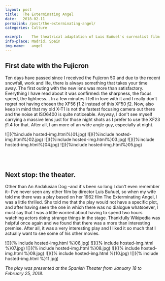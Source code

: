```yaml
---
layout: post
title:  The Exterminating Angel
date:   2018-02-11
permalink: /post/the-exterminating-angel/
categories: Culture

excerpt:	The theatrical adaptation of Luis Buñuel's surrealist film.
info-place:	Madrid, Spain
img-name:	angel
---
```


## First date with the Fujicron

Ten days have passed since I received the Fujicron 50 and due to the recent snowfall, work and life, there is always something that takes your time away. The first outing with the new lens was more than satisfactory. Everything I have read about it was confirmed: the sharpness, the focus speed, the lightness… In a few minutes I fell in love with it and I really don't regret not having chosen the XF56 ƒ1.2 instead of this XF50 ƒ2. Now, also keep in mind that my old X-T1 is not the fastest focusing camera out there and the noise at ISO6400 is quite noticeable. Anyway, I don't see myself carrying a massive lens just for those night shots as I prefer to use the XF23 ƒ1.4 for that. After all, I am more of an wide angle guy, especially at night.

<div class="gallery-{{ page.layout }}" markdown="1">

![]({%include hosted-img.html%}01.jpg)
![]({%include hosted-img.html%}02.jpg)
![]({%include hosted-img.html%}03.jpg)
![]({%include hosted-img.html%}04.jpg)
![]({%include hosted-img.html%}05.jpg)

</div>

<br><br>

## Next stop: the theater.

Other than An Andalusian Dog –and it's been so long I don't even remember it– I've never seen any other film by director Luis Buñuel, so when my wife told me there was a play based on her 1962 film The Exterminating Angel, I was a little thrilled. She told me that the play would not have a specific plot, and after having seen the one in which there was no dialogue whatsoever, I must say that I was a little worried about having to spend two hours watching actors doing strange things in the stage. Thankfully Wikipedia was helpful once again and we found that there was a more than interesting premise. After all, it was a very interesting play and I liked it so much that I actually want to see some of his other movies.

<div class="gallery-{{ page.layout }}" markdown="1">

![]({% include hosted-img.html %}06.jpg)
![]({% include hosted-img.html %}07.jpg)
![]({% include hosted-img.html %}08.jpg)
![]({% include hosted-img.html %}09.jpg)
![]({% include hosted-img.html %}10.jpg)
![]({% include hosted-img.html %}11.jpg)

</div>

*The play was presented at the Spanish Theater from January 18 to February 25, 2018.*